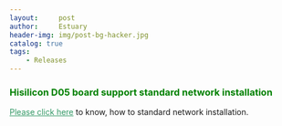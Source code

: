 ```yaml
---
layout:     post
author:     Estuary
header-img: img/post-bg-hacker.jpg
catalog: true
tags:
    - Releases
---
```


<h3><span style="color: #008000;"><strong>Hisilicon D05 board support standard network installation </strong></span></h3>
<span style="color: #339966;"><a style="color: #339966;" href="https://github.com/open-estuary/estuary/blob/master/doc/Deploy_Manual.4All.md" target="_blank">Please click here</a></span> to know, how to standard network installation.</td>
</tr>
